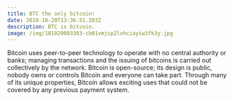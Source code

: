 ```yaml
---
title: BTC the only bitcoin!
date: 2018-10-20T13:36:51.203Z
description: BTC is bitcoin.
image: /img/181020083303-cb01vmjsp2lvhciayiw3fk3y.jpg
---
```

Bitcoin uses peer-to-peer technology to operate with no central authority or banks; managing transactions and the issuing of bitcoins is carried out collectively by the network. Bitcoin is open-source; its design is public, nobody owns or controls Bitcoin and everyone can take part. Through many of its unique properties, Bitcoin allows exciting uses that could not be covered by any previous payment system.
